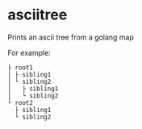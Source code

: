 # asciitree
Prints an ascii tree from a golang map

For example:
```
├ root1
│ ├ sibling1
│ └ sibling2
│   ├ sibling1
│   └ sibling2
└ root2
  ├ sibling1
  └ sibling2
```
